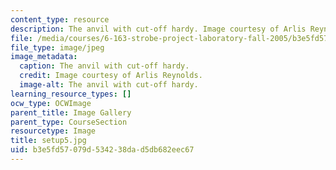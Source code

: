 ```yaml
---
content_type: resource
description: The anvil with cut-off hardy. Image courtesy of Arlis Reynolds.
file: /media/courses/6-163-strobe-project-laboratory-fall-2005/b3e5fd57079d534238dad5db682eec67_setup5.jpg
file_type: image/jpeg
image_metadata:
  caption: The anvil with cut-off hardy.
  credit: Image courtesy of Arlis Reynolds.
  image-alt: The anvil with cut-off hardy.
learning_resource_types: []
ocw_type: OCWImage
parent_title: Image Gallery
parent_type: CourseSection
resourcetype: Image
title: setup5.jpg
uid: b3e5fd57-079d-5342-38da-d5db682eec67
---
```


